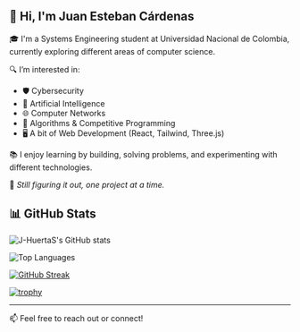 ## 👋 Hi, I'm Juan Esteban Cárdenas

🎓 I'm a Systems Engineering student at Universidad Nacional de Colombia, currently exploring different areas of computer science.

🔍 I’m interested in:
- 🛡️ Cybersecurity
- 🧠 Artificial Intelligence
- 🌐 Computer Networks
- 🧮 Algorithms & Competitive Programming
- 🖥️ A bit of Web Development (React, Tailwind, Three.js)

📚 I enjoy learning by building, solving problems, and experimenting with different technologies.

💭 *Still figuring it out, one project at a time.*

## 📊 GitHub Stats

![J-HuertaS's GitHub stats](https://github-readme-stats.vercel.app/api?username=J-HuertaS&show_icons=true&theme=tokyonight)

![Top Languages](https://github-readme-stats.vercel.app/api/top-langs/?username=J-HuertaS&layout=compact&theme=tokyonight)

[![GitHub Streak](https://streak-stats.demolab.com?user=J-HuertaS&theme=tokyonight&hide_border=false)](https://git.io/streak-stats)

[![trophy](https://github-profile-trophy.vercel.app/?username=J-HuertaS&theme=tokyonight&row=1)](https://github.com/ryo-ma/github-profile-trophy)

---

📫 Feel free to reach out or connect!
